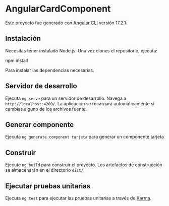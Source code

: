 # AngularCardComponent

Este proyecto fue generado con [Angular CLI](https://github.com/angular/angular-cli) versión 17.2.1.

## Instalación

Necesitas tener instalado Node.js. Una vez clones el repositorio, ejecuta:

npm install

Para instalar las dependencias necesarias.

## Servidor de desarrollo

Ejecuta `ng serve` para un servidor de desarrollo. Navega a `http://localhost:4200/`. La aplicación se recargará automáticamente si cambias alguno de los archivos fuente.

## Generar componente

Ejecuta `ng generate component tarjeta` para generar un componente tarjeta

## Construir

Ejecute `ng build` para construir el proyecto. Los artefactos de construcción se almacenarán en el directorio `dist/`.

## Ejecutar pruebas unitarias

Ejecuta `ng test` para ejecutar las pruebas unitarias a través de [Karma](https://karma-runner.github.io).

